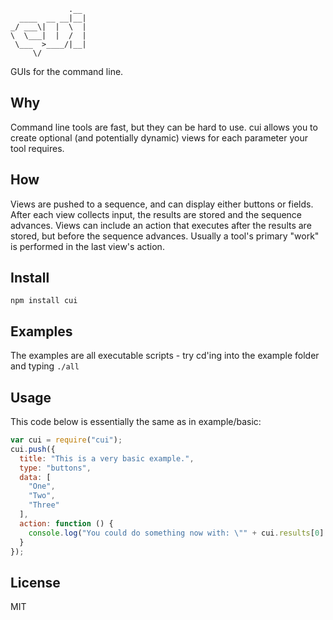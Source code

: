 ```
             .__ 
  ____  __ __|__|
_/ ___\|  |  \  |
\  \___|  |  /  |
 \___  >____/|__|
     \/

```
GUIs for the command line.

## Why
Command line tools are fast, but they can be hard to use. cui allows you to create optional (and potentially dynamic) views for each parameter your tool requires.

## How
Views are pushed to a sequence, and can display either buttons or fields. After each view collects input, the results are stored and the sequence advances. Views can include an action that executes after the results are stored, but before the sequence advances. Usually a tool's primary "work" is performed in the last view's action.

## Install
```npm install cui```

## Examples
The examples are all executable scripts - try cd'ing into the example folder and typing ```./all```

## Usage
This code below is essentially the same as in example/basic:
```javascript
var cui = require("cui");
cui.push({
  title: "This is a very basic example.",
  type: "buttons",
  data: [
    "One",
    "Two",
    "Three"
  ],
  action: function () {
    console.log("You could do something now with: \"" + cui.results[0] + "\"");
  }
});
```

## License
MIT
